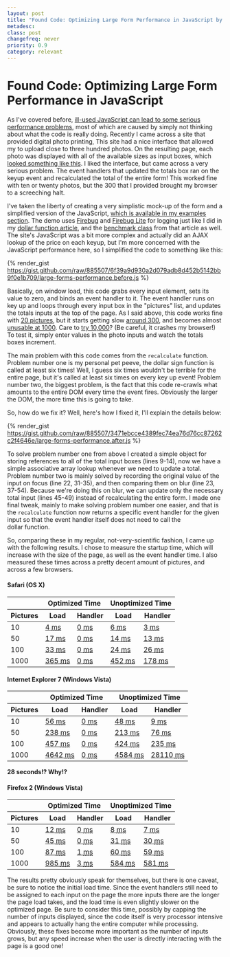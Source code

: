 ```yaml
---
layout: post
title: "Found Code: Optimizing Large Form Performance in JavaScript by Eric DeLabar"
metadesc: 
class: post
changefreq: never
priority: 0.9
category: relevant
---
```

<h1>Found Code: Optimizing Large Form Performance in JavaScript</h1>
<p>As I've covered before, <a href="/2008/04/javascript-getelementbyid-performance.html">ill-used JavaScript can lead to some serious performance problems</a>, most of which are caused by simply not thinking about what the code is really doing.  Recently I came across a site that provided digital photo printing,  This site had a nice interface that allowed my to upload close to three hundred photos.  On the resulting page, each photo was displayed with all of the available sizes as input boxes, which <a href="/examples/large-forms-performance/unoptimized.php?qty=300" rel="nofollow">looked something like this</a>.  I liked the interface, but came across a very serious problem.  The event handlers that updated the totals box ran on the keyup event and recalculated the total of the entire form!  This worked fine with ten or twenty photos, but the 300 that I provided brought my browser to a screeching&nbsp;halt.</p>
<p>I've taken the liberty of creating a very simplistic mock-up of the form and a simplified version of the JavaScript, <a href="/examples/large-forms-performance/unoptimized.php?qty=300">which is available in my examples section</a>.  The demo uses <a href="http://www.getfirebug.com/">Firebug</a> and <a href="http://www.getfirebug.com/lite.html">Firebug Lite</a> for logging just like I did in my <a href="/2008/04/javascript-getelementbyid-performance.html">dollar function article</a>, and the <a href="/examples/lib/benchmark.js">benchmark class</a> from that article as well.  The site's JavaScript was a bit more complex and actually did an <span class="caps">AJAX</span> lookup of the price on each keyup, but I'm more concerned with the JavaScript performance here, so I simplified the code to something like&nbsp;this:</p>

{% render_gist https://gist.github.com/raw/885507/6f39a9d930a2d079adb8d452b5142bb9f0e1b709/large-forms-performance.before.js %}

<p>Basically, on window load, this code grabs every input element, sets its value to zero, and binds an event handler to it.  The event handler runs on key up and loops through every input box in the "pictures" list, and updates the totals inputs at the top of the page.  As I said above, this code works fine with <a href="/examples/large-forms-performance/unoptimized.php?qty=20">20 pictures</a>, but it starts getting slow <a href="/examples/large-forms-performance/unoptimized.php?qty=300">around 300</a>, and becomes almost <a href="/examples/large-forms-performance/unoptimized.php?qty=1000">unusable at 1000</a>.  Care to <a href="/examples/large-forms-performance/unoptimized.php?qty=10000">try 10,000</a>?  (Be careful, it crashes my browser!)  To test it, simply enter values in the photo inputs and watch the totals boxes&nbsp;increment.</p>
<p>The main problem with this code comes from the <code>recalculate</code> function.  Problem number one is my personal pet peeve, the dollar sign function is called at least six times!  Well, I guess six times wouldn't be terrible for the entire page, but it's called at least six times on every key up event!  Problem number two, the biggest problem, is the fact that this code re-crawls what amounts to the entire DOM every time the event fires.  Obviously the larger the DOM, the more time this is going to&nbsp;take.</p>
<p>So, how do we fix it?  Well, here's how I fixed it, I'll explain the details&nbsp;below:</p>

{% render_gist https://gist.github.com/raw/885507/3471ebcce4389fec74ea76d76cc87262c2f4646e/large-forms-performance.after.js %}

<p>To solve problem number one from above I created a simple object for storing references to all of the total input boxes (lines 9-14), now we have a simple associative array lookup whenever we need to update a total.  Problem number two is mainly solved by recording the original value of the input on focus (line 22, 31-35), and then comparing them on blur (line 23, 37-54).  Because we're doing this on blur, we can update only the necessary total input (lines 45-49) instead of recalculating the entire form.  I made one final tweak, mainly to make solving problem number one easier, and that is the <code>recalculate</code> function now returns a specific event handler for the given input so that the event handler itself does not need to call the dollar&nbsp;function.</p>
<p>So, comparing these in my regular, not-very-scientific fashion, I came up with the following results.  I chose to measure the startup time, which will increase with the size of the page, as well as the event handler time.  I also measured these times across a pretty decent amount of pictures, and across a few&nbsp;browsers.</p>
<h4>Safari (<span class="caps">OS</span>&nbsp;X)</h4>
<table>
<thead>
<tr>
<th></th>
<th colspan="2">Optimized Time</th>
<th colspan="2">Unoptimized Time</th>
</tr>
<tr>
<th>Pictures</th>
<th>Load</th>
<th>Handler</th>
<th>Load</th>
<th>Handler</th>
</tr>
</thead>
<tbody>
<tr>
<td>10</td>
<td><a href="/examples/large-forms-performance/optimized.php?qty=10">4 <abbr title="milliseconds">ms</abbr></a></td>
<td><a href="/examples/large-forms-performance/optimized.php?qty=10">0 <abbr title="milliseconds">ms</abbr></a></td>
<td><a href="/examples/large-forms-performance/unoptimized.php?qty=10">6 <abbr title="milliseconds">ms</abbr></a></td>
<td><a href="/examples/large-forms-performance/unoptimized.php?qty=10">3 <abbr title="milliseconds">ms</abbr></a></td>
</tr>
<tr>
<td>50</td>
<td><a href="/examples/large-forms-performance/optimized.php?qty=50">17 <abbr title="milliseconds">ms</abbr></a></td>
<td><a href="/examples/large-forms-performance/optimized.php?qty=50">0 <abbr title="milliseconds">ms</abbr></a></td>
<td><a href="/examples/large-forms-performance/unoptimized.php?qty=50">14 <abbr title="milliseconds">ms</abbr></a></td>
<td><a href="/examples/large-forms-performance/unoptimized.php?qty=50">13 <abbr title="milliseconds">ms</abbr></a></td>
</tr>
<tr>
<td>100</td>
<td><a href="/examples/large-forms-performance/optimized.php?qty=100">33 <abbr title="milliseconds">ms</abbr></a></td>
<td><a href="/examples/large-forms-performance/optimized.php?qty=100">0 <abbr title="milliseconds">ms</abbr></a></td>
<td><a href="/examples/large-forms-performance/unoptimized.php?qty=100">24 <abbr title="milliseconds">ms</abbr></a></td>
<td><a href="/examples/large-forms-performance/unoptimized.php?qty=100">26 <abbr title="milliseconds">ms</abbr></a></td>
</tr>
<tr>
<td>1000</td>
<td><a href="/examples/large-forms-performance/optimized.php?qty=1000">365 <abbr title="milliseconds">ms</abbr></a></td>
<td><a href="/examples/large-forms-performance/optimized.php?qty=1000">0 <abbr title="milliseconds">ms</abbr></a></td>
<td><a href="/examples/large-forms-performance/unoptimized.php?qty=1000">452 <abbr title="milliseconds">ms</abbr></a></td>
<td><a href="/examples/large-forms-performance/unoptimized.php?qty=1000">178 <abbr title="milliseconds">ms</abbr></a></td>
</tr>
</tbody>
</table>
<h4>Internet Explorer 7 (Windows&nbsp;Vista)</h4>
<table>
<thead>
<tr>
<th></th>
<th colspan="2">Optimized Time</th>
<th colspan="2">Unoptimized Time</th>
</tr>
<tr>
<th>Pictures</th>
<th>Load</th>
<th>Handler</th>
<th>Load</th>
<th>Handler</th>
</tr>
</thead>
<tbody>
<tr>
<td>10</td>
<td><a href="/examples/large-forms-performance/optimized.php?qty=10">56 <abbr title="milliseconds">ms</abbr></a></td>
<td><a href="/examples/large-forms-performance/optimized.php?qty=10">0 <abbr title="milliseconds">ms</abbr></a></td>
<td><a href="/examples/large-forms-performance/unoptimized.php?qty=10">48 <abbr title="milliseconds">ms</abbr></a></td>
<td><a href="/examples/large-forms-performance/unoptimized.php?qty=10">9 <abbr title="milliseconds">ms</abbr></a></td>
</tr>
<tr>
<td>50</td>
<td><a href="/examples/large-forms-performance/optimized.php?qty=50">238 <abbr title="milliseconds">ms</abbr></a></td>
<td><a href="/examples/large-forms-performance/optimized.php?qty=50">0 <abbr title="milliseconds">ms</abbr></a></td>
<td><a href="/examples/large-forms-performance/unoptimized.php?qty=50">213 <abbr title="milliseconds">ms</abbr></a></td>
<td><a href="/examples/large-forms-performance/unoptimized.php?qty=50">76 <abbr title="milliseconds">ms</abbr></a></td>
</tr>
<tr>
<td>100</td>
<td><a href="/examples/large-forms-performance/optimized.php?qty=100">457 <abbr title="milliseconds">ms</abbr></a></td>
<td><a href="/examples/large-forms-performance/optimized.php?qty=100">0 <abbr title="milliseconds">ms</abbr></a></td>
<td><a href="/examples/large-forms-performance/unoptimized.php?qty=100">424 <abbr title="milliseconds">ms</abbr></a></td>
<td><a href="/examples/large-forms-performance/unoptimized.php?qty=100">235 <abbr title="milliseconds">ms</abbr></a></td>
</tr>
<tr>
<td>1000</td>
<td><a href="/examples/large-forms-performance/optimized.php?qty=1000">4642 <abbr title="milliseconds">ms</abbr></a></td>
<td><a href="/examples/large-forms-performance/optimized.php?qty=1000">0 <abbr title="milliseconds">ms</abbr></a></td>
<td><a href="/examples/large-forms-performance/unoptimized.php?qty=1000">4584 <abbr title="milliseconds">ms</abbr></a></td>
<td><a href="/examples/large-forms-performance/unoptimized.php?qty=1000">28110 <abbr title="milliseconds">ms</abbr></a></td>
</tr>
</tbody>
</table>
<p><strong>28 seconds!?&nbsp;Why!?</strong></p>
<h4>Firefox 2 (Windows&nbsp;Vista)</h4>
<table>
<thead>
<tr>
<th></th>
<th colspan="2">Optimized Time</th>
<th colspan="2">Unoptimized Time</th>
</tr>
<tr>
<th>Pictures</th>
<th>Load</th>
<th>Handler</th>
<th>Load</th>
<th>Handler</th>
</tr>
</thead>
<tbody>
<tr>
<td>10</td>
<td><a href="/examples/large-forms-performance/optimized.php?qty=10">12 <abbr title="milliseconds">ms</abbr></a></td>
<td><a href="/examples/large-forms-performance/optimized.php?qty=10">0 <abbr title="milliseconds">ms</abbr></a></td>
<td><a href="/examples/large-forms-performance/unoptimized.php?qty=10">8 <abbr title="milliseconds">ms</abbr></a></td>
<td><a href="/examples/large-forms-performance/unoptimized.php?qty=10">7 <abbr title="milliseconds">ms</abbr></a></td>
</tr>
<tr>
<td>50</td>
<td><a href="/examples/large-forms-performance/optimized.php?qty=50">45 <abbr title="milliseconds">ms</abbr></a></td>
<td><a href="/examples/large-forms-performance/optimized.php?qty=50">0 <abbr title="milliseconds">ms</abbr></a></td>
<td><a href="/examples/large-forms-performance/unoptimized.php?qty=50">31 <abbr title="milliseconds">ms</abbr></a></td>
<td><a href="/examples/large-forms-performance/unoptimized.php?qty=50">30 <abbr title="milliseconds">ms</abbr></a></td>
</tr>
<tr>
<td>100</td>
<td><a href="/examples/large-forms-performance/optimized.php?qty=100">87 <abbr title="milliseconds">ms</abbr></a></td>
<td><a href="/examples/large-forms-performance/optimized.php?qty=100">1 <abbr title="milliseconds">ms</abbr></a></td>
<td><a href="/examples/large-forms-performance/unoptimized.php?qty=100">60 <abbr title="milliseconds">ms</abbr></a></td>
<td><a href="/examples/large-forms-performance/unoptimized.php?qty=100">59 <abbr title="milliseconds">ms</abbr></a></td>
</tr>
<tr>
<td>1000</td>
<td><a href="/examples/large-forms-performance/optimized.php?qty=1000">985 <abbr title="milliseconds">ms</abbr></a></td>
<td><a href="/examples/large-forms-performance/optimized.php?qty=1000">3 <abbr title="milliseconds">ms</abbr></a></td>
<td><a href="/examples/large-forms-performance/unoptimized.php?qty=1000">584 <abbr title="milliseconds">ms</abbr></a></td>
<td><a href="/examples/large-forms-performance/unoptimized.php?qty=1000">581 <abbr title="milliseconds">ms</abbr></a></td>
</tr>
</tbody>
</table>
<p>The results pretty obviously speak for themselves, but there is one caveat, be sure to notice the initial load time.  Since the event handlers still need to be assigned to each input on the page the more inputs there are the longer the page load takes, and the load time is even slightly slower on the optimized page.  Be sure to consider this time, possibly by capping the number of inputs displayed, since the code itself is very processor intensive and appears to actually hang the entire computer while processing.  Obviously, these fixes become more important as the number of inputs grows, but any speed increase when the user is directly interacting with the page is a good&nbsp;one!</p>